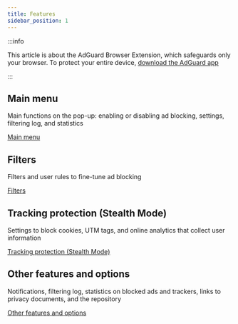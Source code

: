 ```yaml
---
title: Features
sidebar_position: 1
---
```


:::info

This article is about the AdGuard Browser Extension, which safeguards only your browser. To protect your entire device, [download the AdGuard app](https://agrd.io/download-kb-adblock)

:::

## Main menu

Main functions on the pop-up: enabling or disabling ad blocking, settings, filtering log, and statistics

[Main menu](/adguard-browser-extension/features/main-menu.md)

## Filters

Filters and user rules to fine-tune ad blocking

[Filters](/adguard-browser-extension/features/filters.md)

## Tracking protection (Stealth Mode)

Settings to block cookies, UTM tags, and online analytics that collect user information

[Tracking protection (Stealth Mode)](/adguard-browser-extension/features/stealth-mode.md)

## Other features and options

Notifications, filtering log, statistics on blocked ads and trackers, links to privacy documents, and the repository

[Other features and options](/adguard-browser-extension/features/other-features.md)
